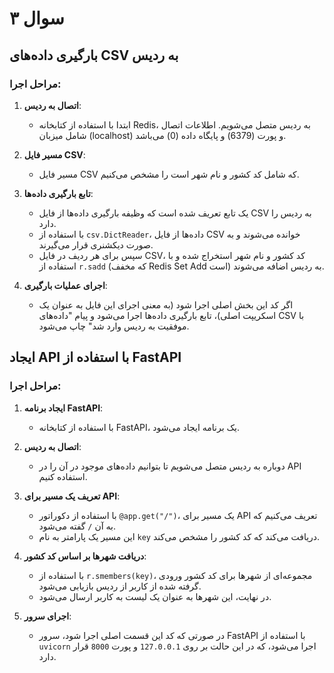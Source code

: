 # سوال ۳


## بارگیری داده‌های CSV به ردیس

### مراحل اجرا:

1. **اتصال به ردیس**:
   - ابتدا با استفاده از کتابخانه Redis، به ردیس متصل می‌شویم. اطلاعات اتصال شامل میزبان (localhost) و پورت (6379) و پایگاه داده (0) می‌باشد.

2. **مسیر فایل CSV**:
   - مسیر فایل CSV که شامل کد کشور و نام شهر است را مشخص می‌کنیم.

3. **تابع بارگیری داده‌ها**:
   - یک تابع تعریف شده است که وظیفه بارگیری داده‌ها از فایل CSV به ردیس را دارد.
   - با استفاده از `csv.DictReader`، داده‌ها از فایل CSV خوانده می‌شوند و به صورت دیکشنری قرار می‌گیرند.
   - سپس برای هر ردیف در فایل CSV، کد کشور و نام شهر استخراج شده و با استفاده از `r.sadd` (که مخفف Redis Set Add است) به ردیس اضافه می‌شوند.

4. **اجرای عملیات بارگیری**:
   - اگر کد این بخش اصلی اجرا شود (به معنی اجرای این فایل به عنوان یک اسکریپت اصلی)، تابع بارگیری داده‌ها اجرا می‌شود و پیام "داده‌های CSV با موفقیت به ردیس وارد شد" چاپ می‌شود.

## ایجاد API با استفاده از FastAPI

### مراحل اجرا:

1. **ایجاد برنامه FastAPI**:
   - با استفاده از کتابخانه FastAPI، یک برنامه ایجاد می‌شود.

2. **اتصال به ردیس**:
   - دوباره به ردیس متصل می‌شویم تا بتوانیم داده‌های موجود در آن را در API استفاده کنیم.

3. **تعریف یک مسیر برای API**:
   - با استفاده از دکوراتور `@app.get("/")`، یک مسیر برای API تعریف می‌کنیم که به آن `/` گفته می‌شود.
   - این مسیر یک پارامتر به نام `key` دریافت می‌کند که کد کشور را مشخص می‌کند.

4. **دریافت شهرها بر اساس کد کشور**:
   - با استفاده از `r.smembers(key)`، مجموعه‌ای از شهرها برای کد کشور ورودی گرفته شده از کاربر از ردیس بازیابی می‌شود.
   - در نهایت، این شهرها به عنوان یک لیست به کاربر ارسال می‌شود.

5. **اجرای سرور**:
   - در صورتی که کد این قسمت اصلی اجرا شود، سرور FastAPI با استفاده از `uvicorn` اجرا می‌شود، که در این حالت بر روی `127.0.0.1` و پورت `8000` قرار دارد.
